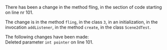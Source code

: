 There has been a change in the method fling, in the section of code starting on line nr 101.
  
The change is in the method ```fling```, in the class ```3```, in an initialization, in the invocation ```addListener```, in the method ```create```, in the class ```Scene2dTest```.
  
The following changes have been made:  
Deleted parameter ```int pointer``` on line 101.  
